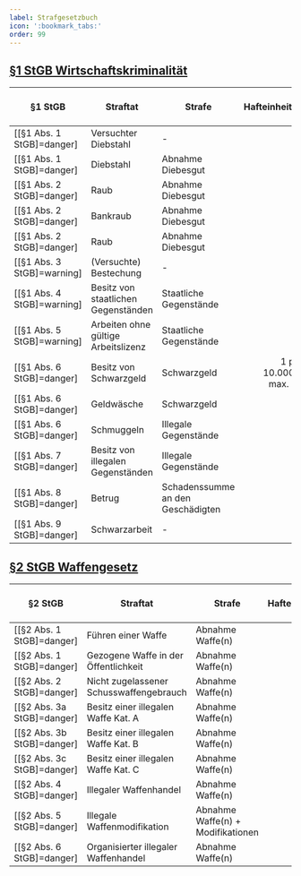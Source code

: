 ```yaml
---
label: Strafgesetzbuch
icon: ':bookmark_tabs:'
order: 99
---
```


## [§1 StGB Wirtschaftskriminalität](../gesetze/stgb/#1-stgb-wirtschaftskriminalität)

§1 StGB        | Straftat              | Strafe               | Hafteinheiten | Bußgeld  { class="compact thead--blue" }
--------------|--------------------------------------|----------------------|--------------:|----------------------------:
[[§1 Abs. 1 StGB]=danger] | Versuchter Diebstahl          | -                    |             5 |                    5.000€
[[§1 Abs. 1 StGB]=danger] | Diebstahl          | Abnahme Diebesgut                    |             10 |                    10.000€
[[§1 Abs. 2 StGB]=danger] | Raub          | Abnahme Diebesgut                    |             15 |                    30.000€
[[§1 Abs. 2 StGB]=danger] | Bankraub          | Abnahme Diebesgut                    |             20 |                    60.000€
[[§1 Abs. 2 StGB]=danger] | Raub          | Abnahme Diebesgut                    |             15 |                    30.000€
[[§1 Abs. 3 StGB]=warning] | (Versuchte) Bestechung          | -                    |             10 |                    20.000€
[[§1 Abs. 4 StGB]=warning] | Besitz von staatlichen Gegenständen          | Staatliche Gegenstände                    |             0 |                    25.000€
[[§1 Abs. 5 StGB]=warning] | Arbeiten ohne gültige Arbeitslizenz          | Staatliche Gegenstände                    |             0 |                    30.000€
[[§1 Abs. 6 StGB]=danger] | Besitz von Schwarzgeld         | Schwarzgeld                    |             1 pro 10.000€, max. 20 |                    15.000€
[[§1 Abs. 6 StGB]=danger] | Geldwäsche        | Schwarzgeld                    |             10 |                    20.000€
[[§1 Abs. 6 StGB]=danger] | Schmuggeln        | Illegale Gegenstände                    |             15 |                    25.000€
[[§1 Abs. 7 StGB]=danger] | Besitz von illegalen Gegenständen        | Illegale Gegenstände                    |             15 |                    25.000€
[[§1 Abs. 8 StGB]=danger] | Betrug        | Schadenssumme an den Geschädigten                    |             10 |                    50% Schadenssumme
[[§1 Abs. 9 StGB]=danger] | Schwarzarbeit        | -                    |             20 |                    30.000€

## [§2 StGB Waffengesetz](../gesetze/stgb/#2-stgb-waffengesetz)

§2 StGB        | Straftat              | Strafe               | Hafteinheiten | Bußgeld  { class="compact thead--blue" }
--------------|--------------------------------------|----------------------|--------------:|----------------------------:
[[§2 Abs. 1 StGB]=danger] | Führen einer Waffe          | Abnahme Waffe(n)                   |             0 |                    10.000€
[[§2 Abs. 1 StGB]=danger] | Gezogene Waffe in der Öffentlichkeit          | Abnahme Waffe(n)                    |             5 |                    10.000€
[[§2 Abs. 2 StGB]=danger] | Nicht zugelassener Schusswaffengebrauch          | Abnahme Waffe(n)                    |             10 |                    10.000€
[[§2 Abs. 3a StGB]=danger] | Besitz einer illegalen Waffe Kat. A          | Abnahme Waffe(n)                    |             10 |                    10.000€
[[§2 Abs. 3b StGB]=danger] | Besitz einer illegalen Waffe Kat. B          | Abnahme Waffe(n)                    |             20 |                    20.000€
[[§2 Abs. 3c StGB]=danger] | Besitz einer illegalen Waffe Kat. C          | Abnahme Waffe(n)                    |             30 |                    30.000€
[[§2 Abs. 4 StGB]=danger] | Illegaler Waffenhandel          | Abnahme Waffe(n)                    |             20 |                    20.000€
[[§2 Abs. 5 StGB]=danger] | Illegale Waffenmodifikation          | Abnahme Waffe(n) + Modifikationen                   |             15 |                    15.000€
[[§2 Abs. 6 StGB]=danger] | Organisierter illegaler Waffenhandel          | Abnahme Waffe(n)                   |             40 |                    40.000€

<style>
.sidebar-right {
    display: none;
}
</style>
